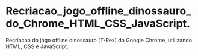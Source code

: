 # Recriacao_jogo_offline_dinossauro_do_Chrome_HTML_CSS_JavaScript.
Recriacao do jogo offline dinossauro (T-Rex) do Google Chrome, utilizando HTML, CSS e JavaScript.
